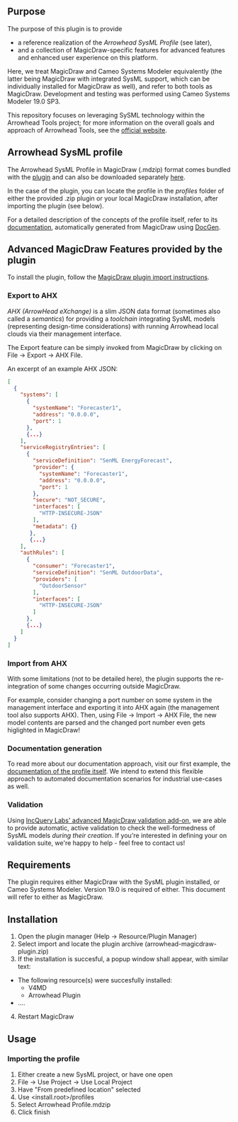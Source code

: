 ## Purpose

The purpose of this plugin is to provide
* a reference realization of the *Arrowhead SysML Profile* (see later),
* and a collection of MagicDraw-specific features for advanced features and enhanced user experience on this platform.

Here, we treat MagicDraw and Cameo Systems Modeler equivalently (the latter being MagicDraw with integrated SysML support, which can be individually installed for MagicDraw as well), and refer to both tools as MagicDraw. Development and testing was performed using Cameo Systems Modeler 19.0 SP3.

This repository focuses on leveraging SySML technology within the Arrowhead Tools project; for more information 
on the overall goals and approach of Arrowhead Tools, see the [official website](https://www.arrowhead.eu/arrowheadtools).

## Arrowhead SysML profile

The Arrowhead SysML Profile in MagicDraw (.mdzip) format comes bundled with the [plugin](https://github.com/IncQueryLabs/arrowhead-tools/tree/master/Arrowhead%20Magicdraw%20Plugin) and can also be downloaded separately [here](https://github.com/IncQueryLabs/arrowhead-tools/tree/master/MagicDraw).

In the case of the plugin, you can locate the profile in the _profiles_ folder of either the provided .zip plugin or your local MagicDraw installation, after importing the plugin (see below).

For a detailed description of the concepts of the profile itself, refer to its [documentation](https://github.com/IncQueryLabs/arrowhead-tools/tree/master/Profile%20Documentation), automatically generated from MagicDraw using [DocGen](https://github.com/Open-MBEE/mdk/).

## Advanced MagicDraw Features provided by the plugin

To install the plugin, follow the [MagicDraw plugin import instructions](https://docs.nomagic.com/display/NMDOC/Installing+plugins).

### Export to AHX

_AHX (ArrowHead eXchange)_ is a slim JSON data format (sometimes also called a _semantics_) for providing a _toolchain_ integrating SysML models (representing design-time considerations) with running Arrowhead local clouds via their management interface.

The Export feature can be simply invoked from MagicDraw by clicking on File -> Export -> AHX File.

An excerpt of an example AHX JSON:

```json
[
  {
    "systems": [
      {
        "systemName": "Forecaster1",
        "address": "0.0.0.0",
        "port": 1
      },
      {...}
    ],
    "serviceRegistryEntries": [
      {
        "serviceDefinition": "SenML EnergyForecast",
        "provider": {
          "systemName": "Forecaster1",
          "address": "0.0.0.0",
          "port": 1
        },
        "secure": "NOT_SECURE",
        "interfaces": [
          "HTTP-INSECURE-JSON"
        ],
        "metadata": {}
       },
       {...}
    ],
    "authRules": [
      {
        "consumer": "Forecaster1",
        "serviceDefinition": "SenML OutdoorData",
        "providers": [
          "OutdoorSensor"
        ],
        "interfaces": [
          "HTTP-INSECURE-JSON"
        ]
      },
      {...}
    ]
  }
]
```

### Import from AHX

With some limitations (not to be detailed here), the plugin supports the re-integration of some changes occurring outside MagicDraw.

For example, consider changing a port number on some system in the management interface and exporting it into AHX again (the management tool also supports AHX). Then, using File -> Import -> AHX File, the new model contents are parsed and the changed port number even gets higlighted in MagicDraw!

### Documentation generation

To read more about our documentation approach, visit our first example, the [documentation of the profile itself](https://github.com/IncQueryLabs/arrowhead-tools/tree/master/Profile%20Documentation). We intend to extend this flexible approach to automated documentation scenarios for industrial use-cases as well.

### Validation

Using [IncQuery Labs' advanced MagicDraw validation add-on](https://incquery.io/incquery-desktop/), we are able to provide automatic, active validation to check the well-formedness of SysML models _during their creation_. If you're interested in defining your on validation suite, we're happy to help - feel free to contact us!

## Requirements

The plugin requires either MagicDraw with the SysML plugin installed, or Cameo Systems Modeler.
Version 19.0 is required of either. This document will refer to either as MagicDraw.

## Installation

1. Open the plugin manager (Help -> Resource/Plugin Manager)
2. Select import and locate the plugin archive (arrowhead-magicdraw-plugin.zip)
3. If the installation is succesful, a popup window shall appear, with similar text:
  * The following resource(s) were succesfully installed: 
    * V4MD
    * Arrowhead Plugin
  * ....
4. Restart MagicDraw

## Usage

### Importing the profile

1. Either create a new SysML project, or have one open
2. File -> Use Project -> Use Local Project
3. Have "From predefined location" selected
4. Use <install.root>/profiles
5. Select Arrowhead Profile.mdzip
6. Click finish
